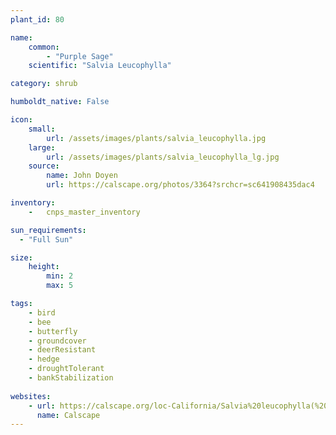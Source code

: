 ```yaml
---
plant_id: 80

name: 
    common: 
        - "Purple Sage" 
    scientific: "Salvia Leucophylla"

category: shrub

humboldt_native: False

icon: 
    small: 
        url: /assets/images/plants/salvia_leucophylla.jpg 
    large: 
        url: /assets/images/plants/salvia_leucophylla_lg.jpg 
    source: 
        name: John Doyen 
        url: https://calscape.org/photos/3364?srchcr=sc641908435dac4

inventory: 
    -   cnps_master_inventory

sun_requirements:
  - "Full Sun"

size:
    height: 
        min: 2
        max: 5

tags:
    - bird
    - bee
    - butterfly
    - groundcover
    - deerResistant
    - hedge
    - droughtTolerant 
    - bankStabilization
    
websites: 
    - url: https://calscape.org/loc-California/Salvia%20leucophylla(%20)
      name: Calscape
---
```


